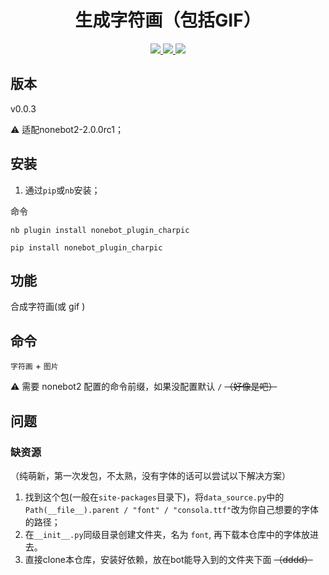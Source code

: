 <div align="center">

# 生成字符画（包括GIF）

</div>

<p align="center">
  
  <a href="https://github.com/RafuiiChan/nonebot_plugin_charpic/blob/main/LICENSE">
    <img src="https://img.shields.io/badge/license-MIT-informational">
  </a>
  
  <a href="https://github.com/nonebot/nonebot2">
    <img src="https://img.shields.io/badge/nonebot2-2.0.0rc1-green">
  </a>
  
  <a href="">
    <img src="https://img.shields.io/badge/release-v0.0.3-orange">
  </a>
  
</p>
</p>

## 版本

v0.0.3

⚠ 适配nonebot2-2.0.0rc1；

## 安装

1. 通过`pip`或`nb`安装；

命令

`nb plugin install nonebot_plugin_charpic`

`pip install nonebot_plugin_charpic`

## 功能

合成字符画(或 gif )

## 命令

`字符画` + `图片`

⚠ 需要 nonebot2 配置的命令前缀，如果没配置默认 `/`  ~~（好像是吧）~~

## 问题


### 缺资源
（纯萌新，第一次发包，不太熟，没有字体的话可以尝试以下解决方案）
1. 找到这个包(一般在`site-packages`目录下)，将`data_source.py`中的`Path(__file__).parent / "font" / "consola.ttf"`改为你自己想要的字体的路径；
2. 在`__init__.py`同级目录创建文件夹，名为 `font`, 再下载本仓库中的字体放进去。
3. 直接clone本仓库，安装好依赖，放在bot能导入到的文件夹下面 ~~（dddd）~~

